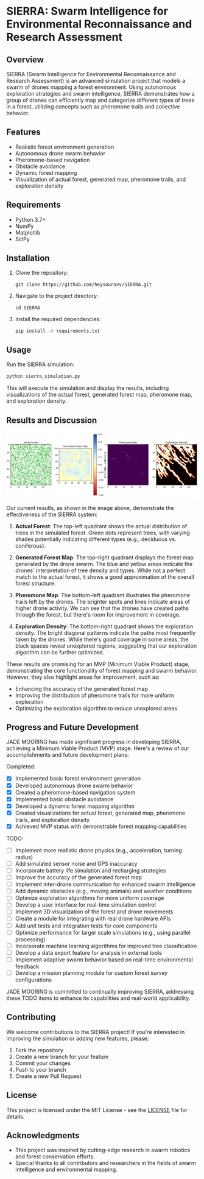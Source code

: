 # SIERRA: Swarm Intelligence for Environmental Reconnaissance and Research Assessment

## Overview

SIERRA (Swarm Intelligence for Environmental Reconnaissance and Research Assessment) is an advanced simulation project that models a swarm of drones mapping a forest environment. Using autonomous exploration strategies and swarm intelligence, SIERRA demonstrates how a group of drones can efficiently map and categorize different types of trees in a forest, utilizing concepts such as pheromone trails and collective behavior.

## Features

- Realistic forest environment generation
- Autonomous drone swarm behavior
- Pheromone-based navigation
- Obstacle avoidance
- Dynamic forest mapping
- Visualization of actual forest, generated map, pheromone trails, and exploration density

## Requirements

- Python 3.7+
- NumPy
- Matplotlib
- SciPy

## Installation

1. Clone the repository:
   ```
   git clone https://github.com/heysouravv/SIERRA.git
   ```

2. Navigate to the project directory:
   ```
   cd SIERRA
   ```

3. Install the required dependencies:
   ```
   pip install -r requirements.txt
   ```

## Usage

Run the SIERRA simulation:

```python
python sierra_simulation.py
```

This will execute the simulation and display the results, including visualizations of the actual forest, generated forest map, pheromone map, and exploration density.

## Results and Discussion

![SIERRA Simulation Results](results/image.png)

Our current results, as shown in the image above, demonstrate the effectiveness of the SIERRA system:

1. **Actual Forest**: 
   The top-left quadrant shows the actual distribution of trees in the simulated forest. Green dots represent trees, with varying shades potentially indicating different types (e.g., deciduous vs. coniferous).

2. **Generated Forest Map**: 
   The top-right quadrant displays the forest map generated by the drone swarm. The blue and yellow areas indicate the drones' interpretation of tree density and types. While not a perfect match to the actual forest, it shows a good approximation of the overall forest structure.

3. **Pheromone Map**: 
   The bottom-left quadrant illustrates the pheromone trails left by the drones. The brighter spots and lines indicate areas of higher drone activity. We can see that the drones have created paths through the forest, but there's room for improvement in coverage.

4. **Exploration Density**: 
   The bottom-right quadrant shows the exploration density. The bright diagonal patterns indicate the paths most frequently taken by the drones. While there's good coverage in some areas, the black spaces reveal unexplored regions, suggesting that our exploration algorithm can be further optimized.

These results are promising for an MVP (Minimum Viable Product) stage, demonstrating the core functionality of forest mapping and swarm behavior. However, they also highlight areas for improvement, such as:

- Enhancing the accuracy of the generated forest map
- Improving the distribution of pheromone trails for more uniform exploration
- Optimizing the exploration algorithm to reduce unexplored areas

## Progress and Future Development

JADE MOORING has made significant progress in developing SIERRA, achieving a Minimum Viable Product (MVP) stage. Here's a review of our accomplishments and future development plans:

Completed:
- [x] Implemented basic forest environment generation
- [x] Developed autonomous drone swarm behavior
- [x] Created a pheromone-based navigation system
- [x] Implemented basic obstacle avoidance
- [x] Developed a dynamic forest mapping algorithm
- [x] Created visualizations for actual forest, generated map, pheromone trails, and exploration density
- [x] Achieved MVP status with demonstrable forest mapping capabilities

TODO:
- [ ] Implement more realistic drone physics (e.g., acceleration, turning radius)
- [ ] Add simulated sensor noise and GPS inaccuracy
- [ ] Incorporate battery life simulation and recharging strategies
- [ ] Improve the accuracy of the generated forest map
- [ ] Implement inter-drone communication for enhanced swarm intelligence
- [ ] Add dynamic obstacles (e.g., moving animals) and weather conditions
- [ ] Optimize exploration algorithms for more uniform coverage
- [ ] Develop a user interface for real-time simulation control
- [ ] Implement 3D visualization of the forest and drone movements
- [ ] Create a module for integrating with real drone hardware APIs
- [ ] Add unit tests and integration tests for core components
- [ ] Optimize performance for larger scale simulations (e.g., using parallel processing)
- [ ] Incorporate machine learning algorithms for improved tree classification
- [ ] Develop a data export feature for analysis in external tools
- [ ] Implement adaptive swarm behavior based on real-time environmental feedback
- [ ] Develop a mission planning module for custom forest survey configurations

JADE MOORING is committed to continually improving SIERRA, addressing these TODO items to enhance its capabilities and real-world applicability.

## Contributing

We welcome contributions to the SIERRA project! If you're interested in improving the simulation or adding new features, please:

1. Fork the repository
2. Create a new branch for your feature
3. Commit your changes
4. Push to your branch
5. Create a new Pull Request

## License

This project is licensed under the MIT License - see the [LICENSE](LICENSE) file for details.

## Acknowledgments

- This project was inspired by cutting-edge research in swarm robotics and forest conservation efforts.
- Special thanks to all contributors and researchers in the fields of swarm intelligence and environmental mapping.